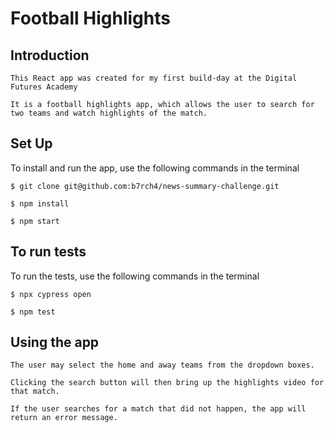 # Football Highlights

## Introduction
```
This React app was created for my first build-day at the Digital Futures Academy

It is a football highlights app, which allows the user to search for two teams and watch highlights of the match.
```

## Set Up
To install and run the app, use the following commands in the terminal
```
$ git clone git@github.com:b7rch4/news-summary-challenge.git

$ npm install

$ npm start
```

## To run tests
To run the tests, use the following commands in the terminal
```
$ npx cypress open

$ npm test
```

## Using the app
```
The user may select the home and away teams from the dropdown boxes.

Clicking the search button will then bring up the highlights video for that match.

If the user searches for a match that did not happen, the app will return an error message.
```

